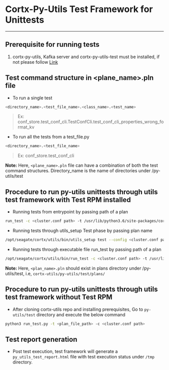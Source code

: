 <!--                                                                            
CORTX-Py-Utils: CORTX Python common library.                                    
Copyright (c) 2021 Seagate Technology LLC and/or its Affiliates                 
This program is free software: you can redistribute it and/or modify            
it under the terms of the GNU Affero General Public License as published        
by the Free Software Foundation, either version 3 of the License, or            
(at your option) any later version.                                             
This program is distributed in the hope that it will be useful,                 
but WITHOUT ANY WARRANTY; without even the implied warranty of                  
MERCHANTABILITY or FITNESS FOR A PARTICULAR PURPOSE. See the                    
GNU Affero General Public License for more details.                             
You should have received a copy of the GNU Affero General Public License        
along with this program. If not, see <https://www.gnu.org/licenses/>.           
For any questions about this software or licensing,                             
please email opensource@seagate.com or cortx-questions@seagate.com.             
-->

# Cortx-Py-Utils Test Framework for Unittests

---

## Prerequisite for running tests

1.  cortx-py-utils, Kafka server and cortx-py-utils-test must be installed, if not please follow [Link](https://github.com/Seagate/cortx-utils/blob/main/py-utils/test/README.md)

## Test command structure in <plane_name>.pln file

*   To run a single test
```bash
<directory_name>.<test_file_name>.<class_name>.<test_name>
```
> Ex: conf_store.test_conf_cli.TestConfCli.test_conf_cli_properties_wrong_format_kv

*   To run all the tests from a test_file.py
```bash
<directory_name>.<test_file_name>
```
> Ex: conf_store.test_conf_cli

**Note:** Here, `<plane_name>.pln` file can have a combination of both the test command structures. Directory_name is the name of directories under /py-utils/test

## Procedure to run py-utils unittests through utils test framework with Test RPM installed

*   Running tests from entrypoint by passing path of a plan
```bash
run_test -c <cluster.conf path> -t /usr/lib/python3.6/site-packages/cortx/utils/test/plans/<plan_name>.pln
```

*   Running tests through utils_setup Test phase by passing plan name
```bash
/opt/seagate/cortx/utils/bin/utils_setup test --config <cluster.conf path> --plan <plan_name>
```

*   Running tests through executable file run_test by passing path of a plan
```bash
/opt/seagate/cortx/utils/bin/run_test -c <cluster.conf path> -t /usr/lib/python3.6/site-packages/cortx/utils/test/plans/<plan_name>.pln
```

**Note:** Here, `<plan_name>.pln` should exist in plans directory under /py-utils/test, i.e, `cortx-utils/py-utils/test/plans/`

## Procedure to run py-utils unittests through utils test framework without Test RPM

*   After cloning cortx-utils repo and installing prerequisites, Go to `py-utils/test` directory and execute the below command
```bash
python3 run_test.py -t <plan_file_path> -c <cluster.conf path>
```

## Test report generation

*   Post test execution, test framework will generate a `py_utils_test_report.html` file with test execution status under `/tmp` directory.
